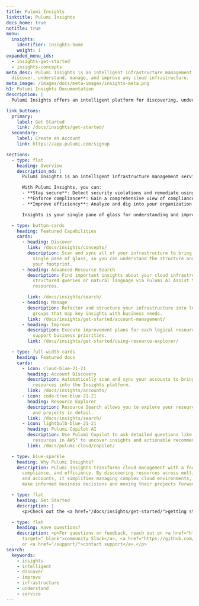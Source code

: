 ```yaml
---
title: Pulumi Insights
linktitle: Pulumi Insights
docs_home: true
notitle: true
menu:
  insights:
    identifier: insights-home
    weight: 1
expanded_menu_ids:
  - insights-get-started
  - insights-concepts
meta_desc: Pulumi Insights is an intelligent infrastructure management service to
  discover, understand, manage, and improve any cloud infrastructure.
meta_image: /images/docs/meta-images/insights-meta.png
h1: Pulumi Insights Documentation
description: |
  Pulumi Insights offers an intelligent platform for discovering, understanding, and managing cloud infrastructure with AI-powered asset and compliance management.

link_buttons:
  primary:
    label: Get Started
    link: /docs/insights/get-started/
  secondary:
    label: Create an Account
    link: https://app.pulumi.com/signup

sections:
  - type: flat
    heading: Overview
    description_md: |
      Pulumi Insights is an intelligent infrastructure management service to discover, understand, manage, and improve any cloud infrastructure, including resources not provisioned by Pulumi IaC such as AWS CloudFormation, Microsoft ARM, Terraform, or those created manually. Insights improves security, compliance, and efficiency through AI-powered asset and compliance management.

      With Pulumi Insights, you can:
      - **Stay secure**: Detect security violations and remediate using security best practices.
      - **Enforce compliance**: Gain a comprehensive view of compliance policy violations across your organization and automate remediation.
      - **Improve efficiency**: Analyze and dig into your organization’s cloud usage and trends to optimize costs and improve productivity.

      Insights is your single pane of glass for understanding and improving your cloud infrastructure.

  - type: button-cards
    heading: Featured Capabilities
    cards:
      - heading: Discover
        link: /docs/insights/concepts/
        description: Scan and sync all of your infrastructure to bring it under a
          single pane of glass, so you can understand the structure and status of
          your footprint.
      - heading: Advanced Resource Search
        description: Find important insights about your cloud infrastructure using
          structured queries or natural language via Pulumi AI Assist to quickly locate
          resources.

        link: /docs/insights/search/
      - heading: Manage
        description: Refactor and structure your infrastructure into logical resource
          groups that map key insights with business needs.
        link: /docs/insights/get-started/account-management/
      - heading: Improve
        description: Execute improvement plans for each logical resource group to
          support business priorities.
        link: /docs/insights/get-started/using-resource-explorer/

  - type: full-width-cards
    heading: Featured docs
    cards:
      - icon: cloud-blue-21-21
        heading: Account Discovery
        description: Automatically scan and sync your accounts to bring all cloud
          resources into the Insights platform.
        link: /docs/insights/accounts/
      - icon: code-tree-blue-21-21
        heading: Resource Explorer
        description: Resource Search allows you to explore your resources, stacks
          and projects in detail.
        link: /docs/insights/search/
      - icon: lightbulb-blue-21-21
        heading: Pulumi Copilot AI
        description: Use Pulumi Copilot to ask detailed questions like "Find all untagged
          resources in AWS" to uncover insights and actionable recommendations.
        link: /docs/pulumi-cloud/copilot/

  - type: blue-sparkle
    heading: Why Pulumi Insights?
    description: Pulumi Insights transforms cloud management with a focus on security,
      compliance, and efficiency. By discovering resources across multiple providers
      and accounts, it simplifies managing complex cloud environments, helping teams
      make informed business decisions and moving their projects forward.

  - type: flat
    heading: Get Started
    description: |
      <p>Check out the <a href="/docs/insights/get-started/">getting started guide</a> to set up Pulumi Insights and explore its powerful features.</p>

  - type: flat
    heading: Have questions?
    description: <p>For questions or feedback, reach out on <a href="https://slack.pulumi.com"
      target="_blank">community Slack</a>, <a href="https://github.com/pulumi" target="_blank">GitHub</a>,
      or <a href="/support/">contact support</a>.</p>
search:
  keywords:
    - insights
    - intelligent
    - discover
    - improve
    - infrastructure
    - understand
    - service
---
```



